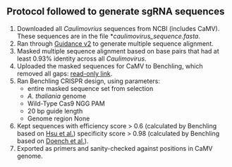 ## Protocol followed to generate sgRNA sequences

1. Downloaded all *Caulimovrius* sequences from NCBI (includes CaMV).
   These sequences are in the file **caulimovirus_sequence.fasta*.
2. Ran through [Guidance v2](http://guidance.tau.ac.il/ver2/) to generate multiple sequence alignment.
3. Masked multiple sequence alignment based on base pairs that had at least 0.93% identity
   across all *Caulimovirus*.
4. Uploaded the masked sequences for CaMV to Benchling, which removed all gaps:
   [read-only link](https://benchling.com/s/If62yXXo/edit).
5. Ran Benchling CRISPR design, using parameters:
      * entire masked sequence set from selection
      * *A. thaliania* genome
      * Wild-Type Cas9 NGG PAM
      * 20 bp guide length
      * Genome region None
6. Kept sequences with efficiency score > 0.6 (calculated by Benchling based on
   [Hsu et al.](http://crispr.mit.edu/about)) specificity score > 0.98 (calculated by
   Benchling based on [Doench et al.](http://www.nature.com/nbt/journal/v32/n12/abs/nbt.3026.html)).
7. Exported as primers and sanity-checked against positions in CaMV genome.
